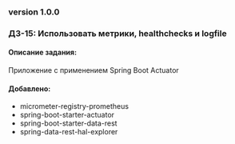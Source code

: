### version 1.0.0
### ДЗ-15: Использовать метрики, healthchecks и logfile

#### Описание задания:
Приложение с применением Spring Boot Actuator

#### Добавлено:
- micrometer-registry-prometheus
- spring-boot-starter-actuator
- spring-boot-starter-data-rest
- spring-data-rest-hal-explorer